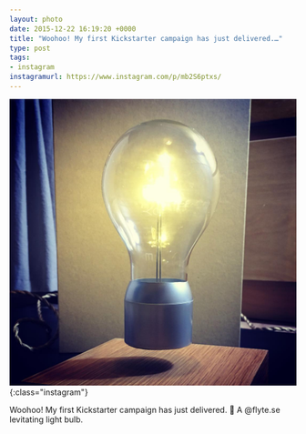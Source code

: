 ```yaml
---
layout: photo
date: 2015-12-22 16:19:20 +0000
title: "Woohoo! My first Kickstarter campaign has just delivered.…"
type: post
tags:
- instagram
instagramurl: https://www.instagram.com/p/mb2S6ptxs/
---
```


![Instagram - mb2S6ptxs](/img/mb2S6ptxs.jpg){:class="instagram"}

Woohoo! My first Kickstarter campaign has just delivered. 🎉 A @flyte.se levitating light bulb.
